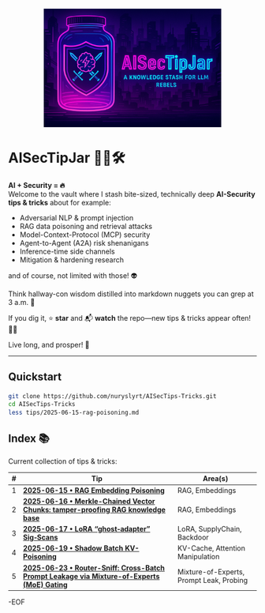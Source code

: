 <!--
```
    **********************************************************************************
    *                                                                                *
    *  █████╗ ██╗███████╗███████╗ ██████╗████████╗██╗██████╗     ██╗ █████╗ ██████╗  *
    * ██╔══██╗██║██╔════╝██╔════╝██╔════╝╚══██╔══╝██║██╔══██╗    ██║██╔══██╗██╔══██╗ *
    * ███████║██║███████╗█████╗  ██║        ██║   ██║██████╔╝    ██║███████║██████╔╝ *
    * ██╔══██║██║╚════██║██╔══╝  ██║        ██║   ██║██╔═══╝██   ██║██╔══██║██╔══██╗ *
    * ██║  ██║██║███████║███████╗╚██████╗   ██║   ██║██║    ╚█████╔╝██║  ██║██║  ██║ *
    * ╚═╝  ╚═╝╚═╝╚══════╝╚══════╝ ╚═════╝   ╚═╝   ╚═╝╚═╝     ╚════╝ ╚═╝  ╚═╝╚═╝  ╚═╝ *
    *                                                                                *
    *                                                                                *
    **********************************************************************************                                       
           AISecTipJar – a knowledge stash for LLM rebels & midnight hackers
```
-->
<p align="center">
  <img src="assets/aisectipjar_banner.png" width="360" alt="AISecTipJar">
</p>

# AISecTipJar 🔐🤖🛠️

**AI + Security = 🔥**  
Welcome to the vault where I stash bite-sized, technically deep **AI-Security tips & tricks** about for example:

* Adversarial NLP & prompt injection
* RAG data poisoning and retrieval attacks
* Model-Context-Protocol (MCP) security
* Agent-to-Agent (A2A) risk shenanigans
* Inference-time side channels
* Mitigation & hardening research

and of course, not limited with those! 👽

Think hallway-con wisdom distilled into markdown nuggets you can grep at 3 a.m. 🌙  

If you dig it, ⭐ **star** and 📬 **watch** the repo—new tips & tricks appear often! 🌟🚀

Live long, and prosper! 🖖

---

## Quickstart

```bash
git clone https://github.com/nuryslyrt/AISecTips-Tricks.git
cd AISecTips-Tricks
less tips/2025-06-15-rag-poisoning.md  
```

## Index 📚

Current collection of tips & tricks:

| # | Tip                                                                          | Area(s)         |
| - | ---------------------------------------------------------------------------- | --------------- |
| 1 | **[2025-06-15 • RAG Embedding Poisoning](tips/2025-06-15-rag-poisoning.md)** | RAG, Embeddings |
| 2 | **[2025-06-16 • Merkle-Chained Vector Chunks: tamper-proofing RAG knowledge base](tips/2025-06-16-tamper-proofing-rag.md)** | RAG, Embeddings|
| 3 | **[2025-06-17 • LoRA “ghost‑adapter” Sig‑Scans](tips/2025-06-17-LoRA-ghost‑adapter-sig‑scans.md)** | LoRA, SupplyChain, Backdoor |
| 4 | **[2025-06-19 • Shadow Batch KV-Poisoning](tips/2025-06-19-shadow-batch-kv-poisoning.md)** | KV-Cache, Attention Manipulation |
| 5 | **[2025-06-23 • Router-Sniff: Cross-Batch Prompt Leakage via Mixture-of-Experts (MoE) Gating](tips/2025-06-23-router-sniff-cross-batch-prompt-leakage-moe.md)** | Mixture-of-Experts, Prompt Leak, Probing |


-EOF
